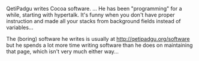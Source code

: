QetiPadgu writes Cocoa software. ...
He has been "programming" for a while, starting with hypertalk. It's funny when you don't have proper instruction and made all your stacks from background fields instead of variables...

The (boring) software he writes is usually at http://qetipadgu.org/software but he spends a lot more time writing software than he does on maintaining that page, which isn't very much either way...
